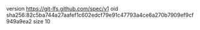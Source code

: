 version https://git-lfs.github.com/spec/v1
oid sha256:82c5ba744a27aafef1c602edcf79e91c47793a4ce6a270b7909ef9cf949a9ea2
size 10
